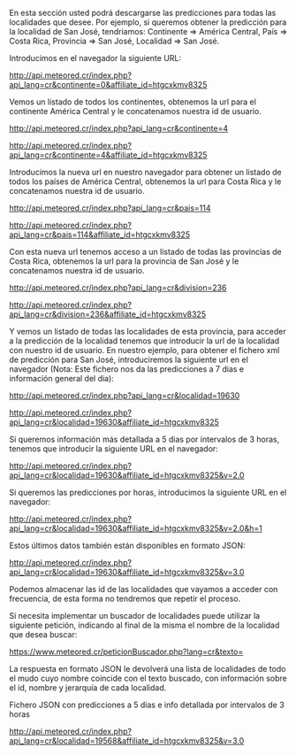 En esta sección usted podrá descargarse las predicciones para todas las localidades que desee. Por ejemplo, si queremos obtener la predicción para la localidad de San José, tendriamos: Continente => América Central, País => Costa Rica, Provincia => San José, Localidad => San José.

Introducimos en el navegador la siguiente URL:

http://api.meteored.cr/index.php?api_lang=cr&continente=0&affiliate_id=htgcxkmv8325

Vemos un listado de todos los continentes, obtenemos la url para el continente América Central y le concatenamos nuestra id de usuario.

http://api.meteored.cr/index.php?api_lang=cr&continente=4

http://api.meteored.cr/index.php?api_lang=cr&continente=4&affiliate_id=htgcxkmv8325

Introducimos la nueva url en nuestro navegador para obtener un listado de todos los países de América Central, obtenemos la url para Costa Rica y le concatenamos nuestra id de usuario.

http://api.meteored.cr/index.php?api_lang=cr&pais=114

http://api.meteored.cr/index.php?api_lang=cr&pais=114&affiliate_id=htgcxkmv8325

Con esta nueva url tenemos acceso a un listado de todas las provincias de Costa Rica, obtenemos la url para la provincia de San José y le concatenamos nuestra id de usuario.

http://api.meteored.cr/index.php?api_lang=cr&division=236

http://api.meteored.cr/index.php?api_lang=cr&division=236&affiliate_id=htgcxkmv8325

Y vemos un listado de todas las localidades de esta provincia, para acceder a la predicción de la localidad tenemos que introducir la url de la localidad con nuestro id de usuario.
En nuestro ejemplo, para obtener el fichero xml de predicción para San José, introduciremos la siguiente url en el navegador (Nota: Este fichero nos da las predicciones a 7 dias e información general del dia):

http://api.meteored.cr/index.php?api_lang=cr&localidad=19630

http://api.meteored.cr/index.php?api_lang=cr&localidad=19630&affiliate_id=htgcxkmv8325

Si queremos información más detallada a 5 dias por intervalos de 3 horas, tenemos que introducir la siguiente URL en el navegador:

http://api.meteored.cr/index.php?api_lang=cr&localidad=19630&affiliate_id=htgcxkmv8325&v=2.0

Si queremos las predicciones por horas, introducimos la siguiente URL en el navegador:

http://api.meteored.cr/index.php?api_lang=cr&localidad=19630&affiliate_id=htgcxkmv8325&v=2.0&h=1

Estos últimos datos también están disponibles en formato JSON:

http://api.meteored.cr/index.php?api_lang=cr&localidad=19630&affiliate_id=htgcxkmv8325&v=3.0

Podemos almacenar las id de las localidades que vayamos a acceder con frecuencia, de esta forma no tendremos que repetir el proceso.

Si necesita implementar un buscador de localidades puede utilizar la siguiente petición, indicando al final de la misma el nombre de la localidad que desea buscar:

https://www.meteored.cr/peticionBuscador.php?lang=cr&texto=

La respuesta en formato JSON le devolverá una lista de localidades de todo el mudo cuyo nombre coincide con el texto buscado, con información sobre el id, nombre y jerarquía de cada localidad. 

Fichero JSON con predicciones a 5 dias e info detallada por intervalos de 3 horas

http://api.meteored.cr/index.php?api_lang=cr&localidad=19568&affiliate_id=htgcxkmv8325&v=3.0